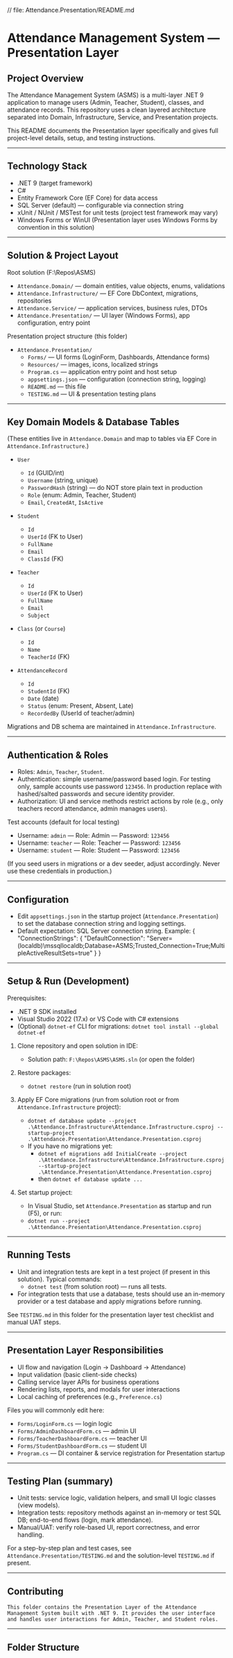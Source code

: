 ﻿// file: Attendance.Presentation/README.md

# Attendance Management System — Presentation Layer

## Project Overview

The Attendance Management System (ASMS) is a multi-layer .NET 9 application to manage users (Admin, Teacher, Student), classes, and attendance records. This repository uses a clean layered architecture separated into Domain, Infrastructure, Service, and Presentation projects.

This README documents the Presentation layer specifically and gives full project-level details, setup, and testing instructions.

---

## Technology Stack

- .NET 9 (target framework)
- C#
- Entity Framework Core (EF Core) for data access
- SQL Server (default) — configurable via connection string
- xUnit / NUnit / MSTest for unit tests (project test framework may vary)
- Windows Forms or WinUI (Presentation layer uses Windows Forms by convention in this solution)

---

## Solution & Project Layout

Root solution (F:\Repos\ASMS)
- `Attendance.Domain/` — domain entities, value objects, enums, validations
- `Attendance.Infrastructure/` — EF Core DbContext, migrations, repositories
- `Attendance.Service/` — application services, business rules, DTOs
- `Attendance.Presentation/` — UI layer (Windows Forms), app configuration, entry point

Presentation project structure (this folder)
- `Attendance.Presentation/`
  - `Forms/` — UI forms (LoginForm, Dashboards, Attendance forms)
  - `Resources/` — images, icons, localized strings
  - `Program.cs` — application entry point and host setup
  - `appsettings.json` — configuration (connection string, logging)
  - `README.md` — this file
  - `TESTING.md` — UI & presentation testing plans

---

## Key Domain Models & Database Tables

(These entities live in `Attendance.Domain` and map to tables via EF Core in `Attendance.Infrastructure`.)

- `User`
  - `Id` (GUID/int)
  - `Username` (string, unique)
  - `PasswordHash` (string) — do NOT store plain text in production
  - `Role` (enum: Admin, Teacher, Student)
  - `Email`, `CreatedAt`, `IsActive`

- `Student`
  - `Id`
  - `UserId` (FK to User)
  - `FullName`
  - `Email`
  - `ClassId` (FK)

- `Teacher`
  - `Id`
  - `UserId` (FK to User)
  - `FullName`
  - `Email`
  - `Subject`

- `Class` (or `Course`)
  - `Id`
  - `Name`
  - `TeacherId` (FK)

- `AttendanceRecord`
  - `Id`
  - `StudentId` (FK)
  - `Date` (date)
  - `Status` (enum: Present, Absent, Late)
  - `RecordedBy` (UserId of teacher/admin)

Migrations and DB schema are maintained in `Attendance.Infrastructure`.

---

## Authentication & Roles

- Roles: `Admin`, `Teacher`, `Student`.
- Authentication: simple username/password based login. For testing only, sample accounts use password `123456`. In production replace with hashed/salted passwords and secure identity provider.
- Authorization: UI and service methods restrict actions by role (e.g., only teachers record attendance, admin manages users).

Test accounts (default for local testing)
- Username: `admin` — Role: Admin — Password: `123456`
- Username: `teacher` — Role: Teacher — Password: `123456`
- Username: `student` — Role: Student — Password: `123456`

(If you seed users in migrations or a dev seeder, adjust accordingly. Never use these credentials in production.)

---

## Configuration

- Edit `appsettings.json` in the startup project (`Attendance.Presentation`) to set the database connection string and logging settings.
- Default expectation: SQL Server connection string. Example:
  {
    "ConnectionStrings": {
      "DefaultConnection": "Server=(localdb)\\mssqllocaldb;Database=ASMS;Trusted_Connection=True;MultipleActiveResultSets=true"
    }
  }

---

## Setup & Run (Development)

Prerequisites:
- .NET 9 SDK installed
- Visual Studio 2022 (17.x) or VS Code with C# extensions
- (Optional) `dotnet-ef` CLI for migrations: `dotnet tool install --global dotnet-ef`

1. Clone repository and open solution in IDE:
   - Solution path: `F:\Repos\ASMS\ASMS.sln` (or open the folder)

2. Restore packages:
   - `dotnet restore` (run in solution root)

3. Apply EF Core migrations (run from solution root or from `Attendance.Infrastructure` project):
   - `dotnet ef database update --project .\Attendance.Infrastructure\Attendance.Infrastructure.csproj --startup-project .\Attendance.Presentation\Attendance.Presentation.csproj`
   - If you have no migrations yet:
     - `dotnet ef migrations add InitialCreate --project .\Attendance.Infrastructure\Attendance.Infrastructure.csproj --startup-project .\Attendance.Presentation\Attendance.Presentation.csproj`
     - then `dotnet ef database update ...`

4. Set startup project:
   - In Visual Studio, set `Attendance.Presentation` as startup and run (F5), or run:
   - `dotnet run --project .\Attendance.Presentation\Attendance.Presentation.csproj`

---

## Running Tests

- Unit and integration tests are kept in a test project (if present in this solution). Typical commands:
  - `dotnet test` (from solution root) — runs all tests.
- For integration tests that use a database, tests should use an in-memory provider or a test database and apply migrations before running.

See `TESTING.md` in this folder for the presentation layer test checklist and manual UAT steps.

---

## Presentation Layer Responsibilities

- UI flow and navigation (Login → Dashboard → Attendance)
- Input validation (basic client-side checks)
- Calling service layer APIs for business operations
- Rendering lists, reports, and modals for user interactions
- Local caching of preferences (e.g., `Preference.cs`)

Files you will commonly edit here:
- `Forms/LoginForm.cs` — login logic
- `Forms/AdminDashboardForm.cs` — admin UI
- `Forms/TeacherDashboardForm.cs` — teacher UI
- `Forms/StudentDashboardForm.cs` — student UI
- `Program.cs` — DI container & service registration for Presentation startup

---

## Testing Plan (summary)

- Unit tests: service logic, validation helpers, and small UI logic classes (view models).
- Integration tests: repository methods against an in-memory or test SQL DB; end-to-end flows (login, mark attendance).
- Manual/UAT: verify role-based UI, report correctness, and error handling.

For a step-by-step plan and test cases, see `Attendance.Presentation/TESTING.md` and the solution-level `TESTING.md` if present.

---

## Contributing

    This folder contains the Presentation Layer of the Attendance Management System built with .NET 9. It provides the user interface and handles user interactions for Admin, Teacher, and Student roles.

---

## Folder Structure
